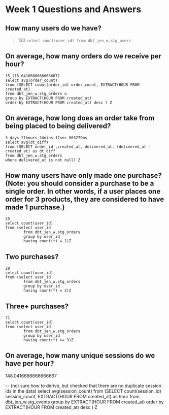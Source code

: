 # Week 1 Questions and Answers

## How many users do we have?
> 130
`select count(user_id) from dbt_jen_w.stg_users`

## On average, how many orders do we receive per hour?
	15 (15.0416666666666667)
	select avg(order_count)
	from (SELECT count(order_id) order_count, EXTRACT(HOUR FROM created_at) 
	from dbt_jen_w.stg_orders o 
	group by EXTRACT(HOUR FROM created_at)
	order by EXTRACT(HOUR FROM created_at) desc ) Z

## On average, how long does an order take from being placed to being delivered?
	3 days 21hours 24mins 11sec 803279ms
	select avg(dt_diff)
	from (SELECT order_id ,created_at, delivered_at, (delivered_at - created_at) as dt_diff
	from dbt_jen_w.stg_orders
	where delivered_at is not null) Z


## How many users have only made one purchase? (Note: you should consider a purchase to be a single order. In other words, if a user places one order for 3 products, they are considered to have made 1 purchase.)
	25
	select count(user_id)
	from (select user_id
			from dbt_jen_w.stg_orders
			group by user_id
			having count(*) = 1)Z

## Two purchases? 
	28
	select count(user_id)
	from (select user_id
			from dbt_jen_w.stg_orders
			group by user_id
			having count(*) = 2)Z

## Three+ purchases?
	71
	select count(user_id)
	from (select user_id
			from dbt_jen_w.stg_orders
			group by user_id
			having count(*) >= 3)Z

## On average, how many unique sessions do we have per hour?
148.0416666666666667

-- (not sure how to derive, but checked that there are no duplicate session ids in the data)
select avg(session_count)
	from (SELECT count(session_id) session_count, EXTRACT(HOUR FROM created_at) as hour
	from dbt_jen_w.stg_events 
	group by EXTRACT(HOUR FROM created_at)
	order by EXTRACT(HOUR FROM created_at) desc ) Z
